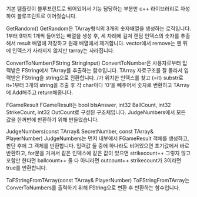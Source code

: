 기본 템플릿이 블루프린트로 되어있어서 기능 담당하는 부분만 c++ 라이브러리로 자성하여 블루프린트로 이어줬습니다.


GetRandom()
GetRandom은 TArray<int32>형식의 3개의 숫자배열을 생성하는 로직입니다.
1부터 9까지 1개씩 들어있는 배열을 생성 후,
세 차례에 걸쳐 랜덤 인덱스의 숫자를 추출해서 result 배열에 저장하고 원래 배열에서 제거합니다.
vector에서 remove는 맨 뒤에 인덱스가 사라지지 않지만 tarray는 사라집니다.

ConvertToNumber(FString StringInput)
ConvertToNumber은 사용자로부터 입력받은 FString에서 TArray<int32>를 추출하는 함수입니다.
TArray 자료구조를 잘 몰라서 입력받은 FString을 string으로 전환합니다.
/가 위치한 인덱스를 찾고 (=it)
substr로 it+1부터 3개의 string을 추출 후
각 char마다 '0'을 빼주어서 숫자로 변환하고 TArray<int32>에 Add해주고 return해줍니다.

FGameResult
FGameResult는 bool bIsAnswer, int32 BallCount, int32 StrikeCount, int32 OutCount로 구성된 구조체입니다.
JudgeNumbers에서 모든 값을 한꺼번에 반환하기 위해 만들었습니다.

JudgeNumbers(const TArray<int32>& SecretNumber, const TArray<int32>& PlayerNumber)
JudgeNumbers는 먼저 내부에서 FGameResult 객체를 생성하고, 판단 후에 그 객체를 반환합니다.
입력값 둘 중에 하나라도 비어있으면 초기값에서 바로 반환하고,
for문을 거쳐서 같은 인덱스에 같은 값이 있으면 strikecount++
그렇지 않고 포함만 한다면 ballcount++
둘 다 아니라면 outcount++
strikecount가 3이라면 true를 반환합니다.

ToFStringFromTArray(const TArray<int32>& PlayerNumber)
ToFStringFromTArray는 ConverToNumbers를 출력하기 위해 FString으로 변환 후 반환하는 함수입니다.
